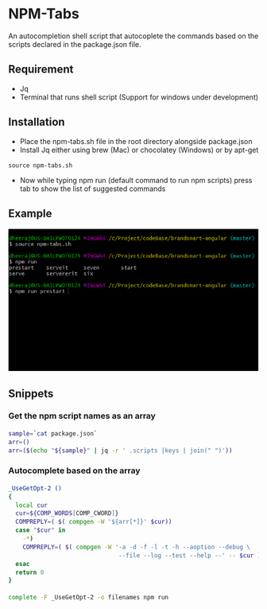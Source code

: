 # NPM-Tabs

An autocompletion shell script that autocoplete the commands based on the scripts declared in the package.json file.

## Requirement

- Jq
- Terminal that runs shell script (Support for windows under development)

## Installation

- Place the npm-tabs.sh file in the root directory alongside package.json
- Install Jq either using brew (Mac) or chocolatey (Windows) or by apt-get
```
source npm-tabs.sh
```
- Now while typing npm run (default command to run npm scripts) press tab to show the list of suggested commands

## Example

![alt text](/Npm-autocompletion.PNG)

## Snippets

### Get the npm script names as an array
``` sh
sample=`cat package.json`
arr=()
arr=($(echo "${sample}" | jq -r ' .scripts |keys | join(" ")'))
```
### Autocomplete based on the array
``` sh
_UseGetOpt-2 ()
{
  local cur
  cur=${COMP_WORDS[COMP_CWORD]}
  COMPREPLY=( $( compgen -W '${arr[*]}' $cur))
  case "$cur" in
    -*)
    COMPREPLY=( $( compgen -W '-a -d -f -l -t -h --aoption --debug \
                               --file --log --test --help --' -- $cur ) );
  esac
  return 0
}

complete -F _UseGetOpt-2 -o filenames npm run
```
